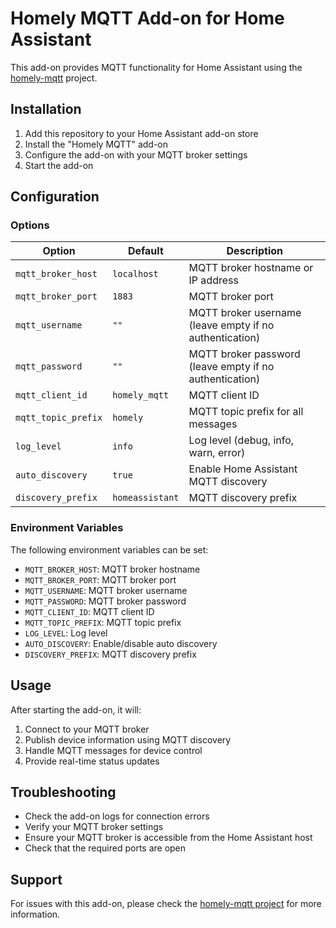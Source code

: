# Homely MQTT Add-on for Home Assistant

This add-on provides MQTT functionality for Home Assistant using the [homely-mqtt](https://github.com/yusijs/homely-mqtt) project.

## Installation

1. Add this repository to your Home Assistant add-on store
2. Install the "Homely MQTT" add-on
3. Configure the add-on with your MQTT broker settings
4. Start the add-on

## Configuration

### Options

| Option | Default | Description |
|--------|---------|-------------|
| `mqtt_broker_host` | `localhost` | MQTT broker hostname or IP address |
| `mqtt_broker_port` | `1883` | MQTT broker port |
| `mqtt_username` | `""` | MQTT broker username (leave empty if no authentication) |
| `mqtt_password` | `""` | MQTT broker password (leave empty if no authentication) |
| `mqtt_client_id` | `homely_mqtt` | MQTT client ID |
| `mqtt_topic_prefix` | `homely` | MQTT topic prefix for all messages |
| `log_level` | `info` | Log level (debug, info, warn, error) |
| `auto_discovery` | `true` | Enable Home Assistant MQTT discovery |
| `discovery_prefix` | `homeassistant` | MQTT discovery prefix |

### Environment Variables

The following environment variables can be set:

- `MQTT_BROKER_HOST`: MQTT broker hostname
- `MQTT_BROKER_PORT`: MQTT broker port
- `MQTT_USERNAME`: MQTT broker username
- `MQTT_PASSWORD`: MQTT broker password
- `MQTT_CLIENT_ID`: MQTT client ID
- `MQTT_TOPIC_PREFIX`: MQTT topic prefix
- `LOG_LEVEL`: Log level
- `AUTO_DISCOVERY`: Enable/disable auto discovery
- `DISCOVERY_PREFIX`: MQTT discovery prefix

## Usage

After starting the add-on, it will:

1. Connect to your MQTT broker
2. Publish device information using MQTT discovery
3. Handle MQTT messages for device control
4. Provide real-time status updates

## Troubleshooting

- Check the add-on logs for connection errors
- Verify your MQTT broker settings
- Ensure your MQTT broker is accessible from the Home Assistant host
- Check that the required ports are open

## Support

For issues with this add-on, please check the [homely-mqtt project](https://github.com/yusijs/homely-mqtt) for more information.
